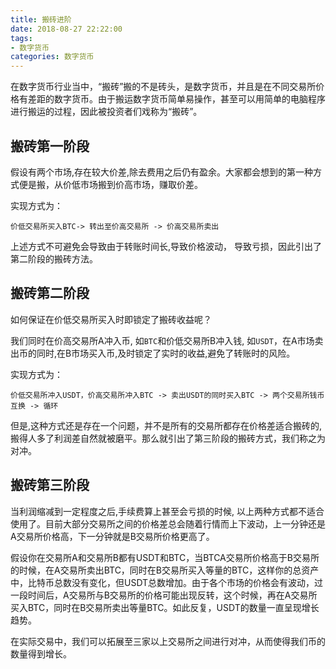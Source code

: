 ```yaml
---
title: 搬砖进阶
date: 2018-08-27 22:22:00
tags: 
- 数字货币
categories: 数字货币
---
```


在数字货币行业当中，“搬砖”搬的不是砖头，是数字货币，并且是在不同交易所价格有差距的数字货币。由于搬运数字货币简单易操作，甚至可以用简单的电脑程序进行搬运的过程，因此被投资者们戏称为“搬砖”。

<!-- more -->

## 搬砖第一阶段
假设有两个市场,存在较大价差,除去费用之后仍有盈余。大家都会想到的第一种方式便是搬，从价低市场搬到价高市场，赚取价差。

实现方式为：

```
价低交易所买入BTC-> 转出至价高交易所 -> 价高交易所卖出

```

上述方式不可避免会导致由于转账时间长,导致价格波动， 导致亏损，因此引出了第二阶段的搬砖方法。


## 搬砖第二阶段

如何保证在价低交易所买入时即锁定了搬砖收益呢？

我们同时在价高交易所A冲入币, 如`BTC`和价低交易所B冲入钱, 如`USDT`，在A市场卖出币的同时,在B市场买入币,及时锁定了实时的收益,避免了转账时的风险。

实现方式为：

```
价低交易所冲入USDT，价高交易所冲入BTC -> 卖出USDT的同时买入BTC -> 两个交易所钱币互换 -> 循环

```

但是,这种方式还是存在一个问题，并不是所有的交易所都存在价格差适合搬砖的,搬得人多了利润差自然就被磨平。那么就引出了第三阶段的搬砖方式，我们称之为对冲。

## 搬砖第三阶段

当利润缩减到一定程度之后,手续费算上甚至会亏损的时候, 以上两种方式都不适合使用了。目前大部分交易所之间的价格差总会随着行情而上下波动，上一分钟还是A交易所价格高，下一分钟就是B交易所价格更高了。

假设你在交易所A和交易所B都有USDT和BTC，当BTCA交易所价格高于B交易所的时候，在A交易所卖出BTC，同时在B交易所买入等量的BTC，这样你的总资产中，比特币总数没有变化，但USDT总数增加。由于各个市场的价格会有波动，过一段时间后，A交易所与B交易所的价格可能出现反转，这个时候，再在A交易所买入BTC，同时在B交易所卖出等量BTC。如此反复，USDT的数量一直呈现增长趋势。

在实际交易中，我们可以拓展至三家以上交易所之间进行对冲，从而使得我们币的数量得到增长。